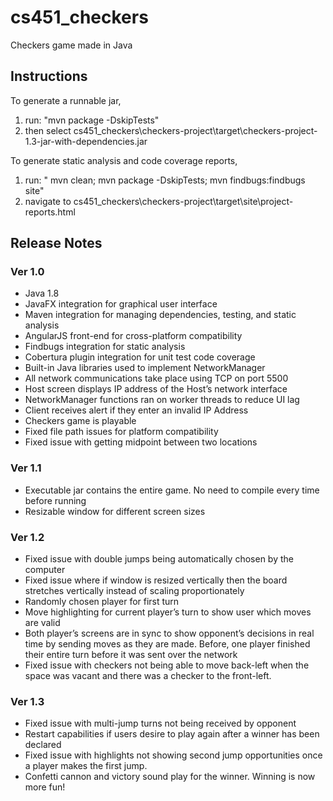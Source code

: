 # cs451_checkers
Checkers game made in Java
## Instructions
To generate a runnable jar, 
1. run: "mvn package -DskipTests" 
2. then select cs451_checkers\checkers-project\target\checkers-project-1.3-jar-with-dependencies.jar

To generate static analysis and code coverage reports,
1. run: " mvn clean; mvn package -DskipTests; mvn findbugs:findbugs site"
2. navigate to cs451_checkers\checkers-project\target\site\project-reports.html

## Release Notes
### Ver 1.0
  - Java 1.8
  - JavaFX integration for graphical user interface
  - Maven integration for managing dependencies, testing, and static analysis
  - AngularJS front-end for cross-platform compatibility
  - Findbugs integration for static analysis
  - Cobertura plugin integration for unit test code coverage
  - Built-in Java libraries used to implement NetworkManager
  - All network communications take place using TCP on port 5500
  - Host screen displays IP address of the Host’s network interface
  - NetworkManager functions ran on worker threads to reduce UI lag
  - Client receives alert if they enter an invalid IP Address
  - Checkers game is playable
  - Fixed file path issues for platform compatibility
  - Fixed issue with getting midpoint between two locations
### Ver 1.1
  - Executable jar contains the entire game.  No need to compile every time before running
  - Resizable window for different screen sizes
### Ver 1.2
  - Fixed issue with double jumps being automatically chosen by the computer
  - Fixed issue where if window is resized vertically then the board stretches vertically instead of scaling proportionately
  - Randomly chosen player for first turn
  - Move highlighting for current player’s turn to show user which moves are valid 
  - Both player’s screens are in sync to show opponent’s decisions in real time by sending moves as they are made.  Before, one player finished their entire turn before it was sent over the network
  - Fixed issue with checkers not being able to move back-left when the space was vacant and there was a checker to the front-left.
### Ver 1.3
  - Fixed issue with multi-jump turns not being received by opponent
  - Restart capabilities if users desire to play again after a winner has been declared
  - Fixed issue with highlights not showing second jump opportunities once a player makes the first jump.
  - Confetti cannon and victory sound play for the winner.  Winning is now more fun!